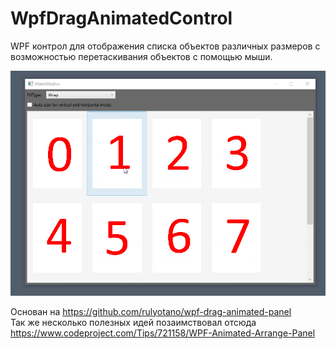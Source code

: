 # WpfDragAnimatedControl
WPF контрол для отображения списка объектов различных размеров с возможностью перетаскивания объектов с помощью мыши.

![Alt text](Demo.gif?raw=true "App Demo")  

Основан на https://github.com/rulyotano/wpf-drag-animated-panel  
Так же несколько полезных идей позаимствовал отсюда https://www.codeproject.com/Tips/721158/WPF-Animated-Arrange-Panel

